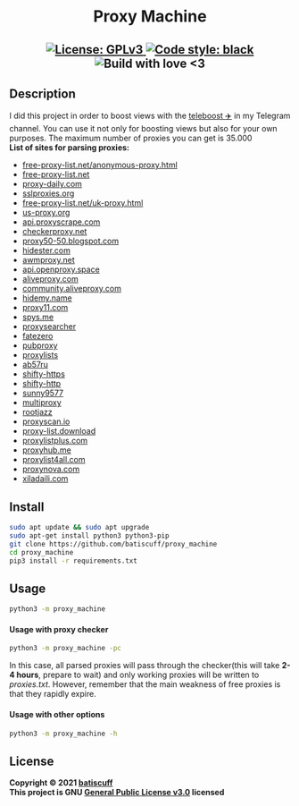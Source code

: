 <h1 align="center">Proxy Machine</h1>
<h2 align="center">
    <a href="https://github.com/batiscuff/proxy_machine/blob/main/LICENSE" target="_blank">
        <img alt="License: GPLv3" src="https://img.shields.io/badge/License-GPLv3-green.svg" />
    </a>
    <a href="https://github.com/psf/black" target="_blank">
        <img alt="Code style: black" src="https://img.shields.io/badge/code%20style-black-000000.svg" />
    </a>
    </a href="https://github.com/batiscuff/proxy_machine" target="_blank">
        <img alt="Build with love <3" src="https://img.shields.io/badge/build%20with-%F0%9F%92%9D-green" />
    </a>
</h2>

## Description
I did this project in order to boost views with the [teleboost :airplane:](https://pypi.org/project/teleboost/) in my Telegram channel. You can use it not only for boosting views but also for your own purposes. The maximum number of proxies you can get is 35.000 </br>
**List of sites for parsing proxies:**
- [free-proxy-list.net/anonymous-proxy.html](http://free-proxy-list.net/anonymous-proxy.html)
- [free-proxy-list.net](http://free-proxy-list.net)
- [proxy-daily.com](http://proxy-daily.com)
- [sslproxies.org](http://sslproxies.org)
- [free-proxy-list.net/uk-proxy.html](http://free-proxy-list.net/uk-proxy.html)
- [us-proxy.org](http://us-proxy.org)
- [api.proxyscrape.com](http://proxyscrape.com)
- [checkerproxy.net](http://checkerproxy.net)
- [proxy50-50.blogspot.com](http://proxy50-50.blogspot.com)
- [hidester.com](http://hidester.com)
- [awmproxy.net](http://awmproxy.net)
- [api.openproxy.space](http://openproxy.space)
- [aliveproxy.com](http://aliveproxy.com)
- [community.aliveproxy.com](http://community.aliveproxy.com)
- [hidemy.name](http://hidemy.name/en)
- [proxy11.com](http://proxy11.com)
- [spys.me](http://spys.me/proxy.txt)
- [proxysearcher](http://proxysearcher.sourceforge.net)
- [fatezero](http://static.fatezero.org/tmp/proxy.txt)
- [pubproxy](http://pubproxy.com/)
- [proxylists](http://www.proxylists.net/http_highanon.txt)
- [ab57ru](http://ab57.ru/downloads/proxylist.txt)
- [shifty-https](http://raw.githubusercontent.com/ShiftyTR/Proxy-List/master/https.txt)
- [shifty-http](http://raw.githubusercontent.com/ShiftyTR/Proxy-List/master/http.txt)
- [sunny9577](http://raw.githubusercontent.com/sunny9577/proxy-scraper/master/proxies.txt)
- [multiproxy](http://multiproxy.org/txt_all/proxy.txt)
- [rootjazz](http://rootjazz.com/proxies/proxies.txt)
- [proxyscan.io](http://www.proxyscan.io/api/proxy?format=txt&ping=500&limit=10000&type=http,https)
- [proxy-list.download](http://www.proxy-list.download/api/v0/get?l=en&t=http)
- [proxylistplus.com](http://list.proxylistplus.com/SSL-List-1)
- [proxyhub.me](http://www.proxyhub.me/ru/all-https-proxy-list.html)
- [proxylist4all.com](http://www.proxylist4all.com)
- [proxynova.com](http://www.proxynova.com/proxy-server-list)
- [xiladaili.com](http://www.xiladaili.com/https)

## Install 
```sh
sudo apt update && sudo apt upgrade
sudo apt-get install python3 python3-pip
git clone https://github.com/batiscuff/proxy_machine
cd proxy_machine
pip3 install -r requirements.txt
```

## Usage
```sh
python3 -m proxy_machine
```
#### Usage with proxy checker
```sh
python3 -m proxy_machine -pc
```
In this case, all parsed proxies will pass through the 
checker(this will take **2-4 hours**, prepare to wait) and
only working proxies will be written to *proxies.txt*.
  However, remember that the main weakness of free proxies 
is that they rapidly expire.
#### Usage with other options
```sh
python3 -m proxy_machine -h
```

## License
**Copyright © 2021 [batiscuff](https://github.com/batiscuff)** <br />
**This project is GNU [General Public License v3.0](https://github.com/batiscuff/proxy_machine/blob/main/LICENSE) licensed**
